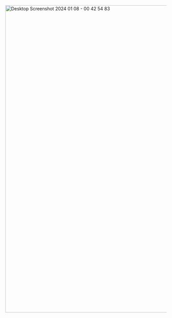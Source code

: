 <img width="960" alt="Desktop Screenshot 2024 01 08 - 00 42 54 83" src="https://github.com/ENT510/ENT510-Shop-OX-LIB/assets/145626625/e1834161-1f23-466a-b0a5-42053a891cfa">
